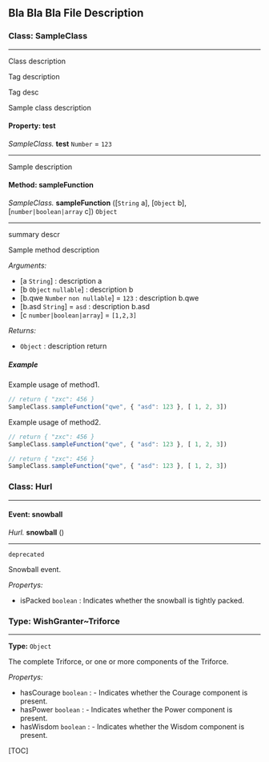 ## Bla Bla Bla File Description





### Class: SampleClass

***



Class description

Tag description

Tag desc

Sample class description

#### Property: test

 *SampleClass.* **test** `Number` = ``123``

***



Sample description

#### Method: sampleFunction

 *SampleClass.* **sampleFunction** ([`String` a], [`Object` b], [`number|boolean|array` c]) `Object`

***



summary descr

Sample method description

*Arguments:*
 - [a `String`] : description a
 - [b `Object` `nullable`] : description b
 - [b.qwe `Number` `non nullable`] = ``123`` : description b.qwe
 - [b.asd `String`] = ``asd`` : description b.asd
 - [c `number|boolean|array`] = ``[1,2,3]``

*Returns:*
 - `Object` : description return

##### **Example**

Example usage of method1.
```js
// return { "zxc": 456 }
SampleClass.sampleFunction("qwe", { "asd": 123 }, [ 1, 2, 3])
```

Example usage of method2.
```js
// return { "zxc": 456 }
SampleClass.sampleFunction("qwe", { "asd": 123 }, [ 1, 2, 3])
```


```js
// return { "zxc": 456 }
SampleClass.sampleFunction("qwe", { "asd": 123 }, [ 1, 2, 3])
```

### Class: Hurl

***





#### Event: snowball

 *Hurl.* **snowball** () 

***

`deprecated` 

Snowball event.

*Propertys:*
 - isPacked `boolean` : Indicates whether the snowball is tightly packed.

### Type: WishGranter~Triforce

***



**Type:** `Object`

The complete Triforce, or one or more components of the Triforce.

*Propertys:*
 - hasCourage `boolean` : - Indicates whether the Courage component is present.
 - hasPower `boolean` : - Indicates whether the Power component is present.
 - hasWisdom `boolean` : - Indicates whether the Wisdom component is present.



[TOC]

